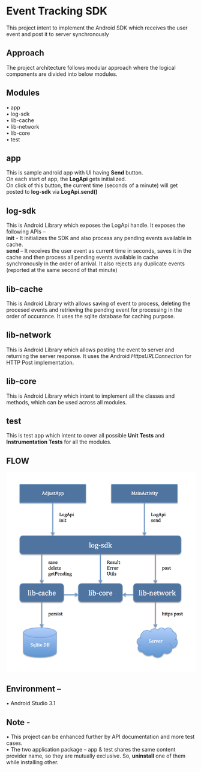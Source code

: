 # Event Tracking SDK
This project intent to implement the Android SDK which receives the user event and post it to server synchronously

## Approach

The project architecture follows modular approach where the logical components are divided into below modules.  


## Modules
•	app <br />
•	log-sdk <br />
•	lib-cache <br />
•	lib-network <br />
•	lib-core <br />
•	test <br />


## app

This is sample android app with UI having **Send** button.  <br />
On each start of app, the **LogApi** gets initialized.  <br />
On click of this button, the current time (seconds of a minute)  will get posted to **log-sdk** via **LogApi.send()** 


## log-sdk

This is Android Library which exposes the LogApi handle.  It exposes the following APIs – <br />
**init**  - It initializes the SDK and also process any pending events available in cache. <br />
**send** – It receives the user event as current time in seconds, saves it in the cache and then process all pending events available in cache synchronously in the order of arrival.  It also rejects any duplicate events (reported at the same second of that minute)


## lib-cache

This is Android Library with allows saving of event to process, deleting the procesed events and retrieving the pending event for processing in the order of occurance.  It uses the sqlite database for caching purpose.  


## lib-network

This is Android Library which allows posting the event to server and returning the server response.  It uses the Android *HttpsURLConnection* for HTTP Post implementation.


## lib-core

This is Android Library which intent to implement all the classes and methods, which can be used across all modules.


## test

This is test app which intent to cover all possible **Unit Tests** and **Instrumentation Tests** for all the modules.


## FLOW

![alt text](BlockDiagram.png)

## Environment – 

•	Android Studio 3.1


## Note - 

•	This project can be enhanced further by API documentation and more test cases. <br />
•	The two application package – app & test shares the same content provider name, so they are mutually exclusive.  So, **uninstall** one of them while installing other.
